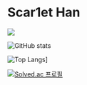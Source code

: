 # Scar1et Han
<a href="https://hits.seeyoufarm.com"><img src="https://hits.seeyoufarm.com/api/count/incr/badge.svg?url=https%3A%2F%2Fgithub.com%2FScar1etHan%2Fhit-counter&count_bg=%2379C83D&title_bg=%23555555&icon=&icon_color=%23E7E7E7&title=visited&edge_flat=false"/></a>

![GitHub stats](https://github-readme-stats.vercel.app/api?username=Scar1etHan&show_icons=true&theme=radical)

![Top Langs](https://github-readme-stats.vercel.app/api/top-langs/?username=Scar1etHan)]


[![Solved.ac 프로필](http://mazassumnida.wtf/api/v2/generate_badge?boj=wngks8086)](https://solved.ac/wngks8086)

